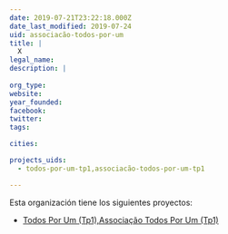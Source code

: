 ```yaml
---
date: 2019-07-21T23:22:18.000Z
date_last_modified: 2019-07-24
uid: associacão-todos-por-um
title: |
  X
legal_name: 
description: |
  
org_type: 
website: 
year_founded: 
facebook: 
twitter: 
tags:

cities: 

projects_uids:
  - todos-por-um-tp1,associacão-todos-por-um-tp1

---
```


Esta organización tiene los siguientes proyectos:

- [Todos Por Um (Tp1),Associação Todos Por Um  (Tp1)](/proyectos/todos-por-um-tp1,associacão-todos-por-um-tp1)
